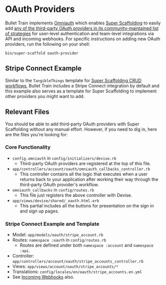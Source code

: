 # OAuth Providers
Bullet Train implements [Omniauth](https://github.com/omniauth/omniauth) which enables [Super Scaffolding](/docs/super-scaffolding) to easily add [any of the third-party OAuth providers in its community-maintained list of strategies](https://github.com/omniauth/omniauth/wiki/List-of-Strategies) for user-level authentication and team-level integrations via API and incoming webhooks. For specific instructions on adding new OAuth providers, run the following on your shell:

```
bin/super-scaffold oauth-provider
```

## Stripe Connect Example
Similar to the `TangibleThings` template for [Super Scaffolding CRUD workflows](/docs/super-scaffolding.md), Bullet Train includes a Stripe Connect integration by default and this example also serves as a template for Super Scaffolding to implement other providers you might want to add.

## Relevant Files

You should be able to add third-party OAuth providers with Super Scaffolding without any manual effort. However, if you need to dig in, here are the files you're looking for:

### Core Functionality
 - `config.omniauth` in `config/initializers/devise.rb`
   - Third-party OAuth providers are registered at the top of this file.
 - `app/controllers/account/oauth/omniauth_callbacks_controller.rb`
   - This controller contains all the logic that executes when a user returns back to your application after working their way through the third-party OAuth provider's workflow.
 - `omniauth_callbacks` in `config/routes.rb`
   - This file just registers the above controller with Devise.
 - `app/views/devise/shared/_oauth.html.erb`
   - This partial includes all the buttons for presentation on the sign in and sign up pages.

### Stripe Connect Example and Template
 - Model: `app/models/oauth/stripe_account.rb`
 - Routes: `namespace :oauth` in `config/routes.rb`
   - Routes are defined under both `namespace :account` and `namespace :api`.
 - Controller: `app/controllers/account/oauth/stripe_accounts_controller.rb`
 - Views: `app/views/account/oauth/stripe_accounts/*`
 - Translations: `config/locales/en/oauth/stripe_accounts.en.yml`
 - See [Incoming Webhooks](/docs/webhooks/incoming.md) also.
